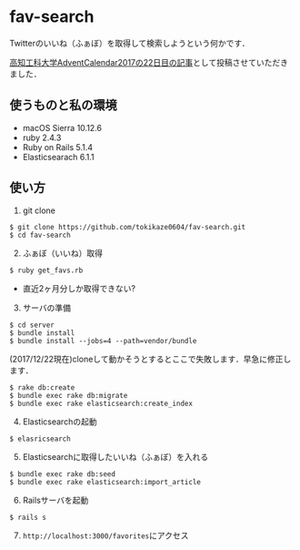 # fav-search

Twitterのいいね（ふぁぼ）を取得して検索しようという何かです．

<a href="https://qiita.com/tokikaze0604/items/f30a7f7c1a33af872932">高知工科大学AdventCalendar2017の22日目の記事</a>として投稿させていただきました．


## 使うものと私の環境
- macOS Sierra 10.12.6
- ruby 2.4.3
- Ruby on Rails 5.1.4
- Elasticsearach 6.1.1

## 使い方
1. git clone

```
$ git clone https://github.com/tokikaze0604/fav-search.git
$ cd fav-search
```

2. ふぁぼ（いいね）取得

```
$ ruby get_favs.rb
```
- 直近2ヶ月分しか取得できない?

3. サーバの準備

```
$ cd server
$ bundle install
$ bundle install --jobs=4 --path=vendor/bundle
```

(2017/12/22現在)cloneして動かそうとするとここで失敗します．早急に修正します．

```
$ rake db:create
$ bundle exec rake db:migrate
$ bundle exec rake elasticsearch:create_index
```

4. Elasticsearchの起動

```
$ elasricsearch
```

5. Elasticsearchに取得したいいね（ふぁぼ）を入れる

```
$ bundle exec rake db:seed
$ bundle exec rake elasticsearch:import_article
```

6. Railsサーバを起動

```
$ rails s
```

7. `http://localhost:3000/favorites`にアクセス
